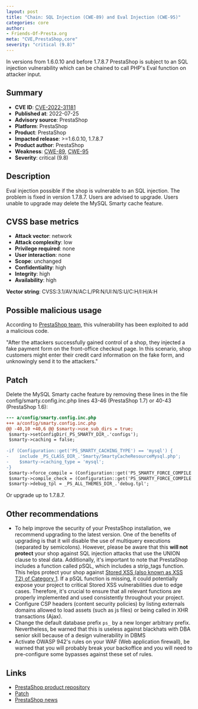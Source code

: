 ```yaml
---
layout: post
title: "Chain: SQL Injection (CWE-89) and Eval Injection (CWE-95)"
categories: core
author:
- Friends-Of-Presta.org
meta: "CVE,PrestaShop,core"
severity: "critical (9.8)"
---
```


In versions from 1.6.0.10 and before 1.7.8.7 PrestaShop is subject to an SQL injection vulnerability which can be chained to call PHP's Eval function on attacker input. 

## Summary

* **CVE ID**: [CVE-2022-31181](https://cve.mitre.org/cgi-bin/cvename.cgi?name=CVE-2022-31181)
* **Published at**: 2022-07-25
* **Advisory source**: PrestaShop
* **Platform**: PrestaShop
* **Product**: PrestaShop
* **Impacted release**: >=1.6.0.10, 1.7.8.7
* **Product author**: PrestaShop
* **Weakness**: [CWE-89](https://cwe.mitre.org/data/definitions/89.html),  [CWE-95](https://cwe.mitre.org/data/definitions/95.html)
* **Severity**: critical (9.8)

## Description

Eval injection possible if the shop is vulnerable to an SQL injection.
The problem is fixed in version 1.7.8.7. Users are advised to upgrade. Users unable to upgrade may delete the MySQL Smarty cache feature.


## CVSS base metrics

* **Attack vector**: network
* **Attack complexity**: low
* **Privilege required**: none
* **User interaction**: none
* **Scope**: unchanged
* **Confidentiality**: high
* **Integrity**: high
* **Availability**: high

**Vector string**: CVSS:3.1/AV:N/AC:L/PR:N/UI:N/S:U/C:H/I:H/A:H

## Possible malicious usage

According to [PrestaShop team](https://build.prestashop-project.org/news/2022/major-security-vulnerability-on-prestashop-websites/), this vulnerability has been exploited to add a malicious code.

"After the attackers successfully gained control of a shop, they injected a fake payment form on the front-office checkout page. In this scenario, shop customers might enter their credit card information on the fake form, and unknowingly send it to the attackers."

## Patch

Delete the MySQL Smarty cache feature by removing these lines in the file config/smarty.config.inc.php lines 43-46 (PrestaShop 1.7) or 40-43 (PrestaShop 1.6):

```diff
--- a/config/smarty.config.inc.php
+++ a/config/smarty.config.inc.php
@@ -40,10 +40,6 @@ $smarty->use_sub_dirs = true;
 $smarty->setConfigDir(_PS_SMARTY_DIR_.'configs');
 $smarty->caching = false;
 
-if (Configuration::get('PS_SMARTY_CACHING_TYPE') == 'mysql') {
-    include _PS_CLASS_DIR_.'Smarty/SmartyCacheResourceMysql.php';
-    $smarty->caching_type = 'mysql';
-}
 $smarty->force_compile = (Configuration::get('PS_SMARTY_FORCE_COMPILE') == _PS_SMARTY_FORCE_COMPILE_) ? true : false;
 $smarty->compile_check = (Configuration::get('PS_SMARTY_FORCE_COMPILE') >= _PS_SMARTY_CHECK_COMPILE_) ? true : false;
 $smarty->debug_tpl = _PS_ALL_THEMES_DIR_.'debug.tpl';

```

Or upgrade up to 1.7.8.7.

## Other recommendations

* To help improve the security of your PrestaShop installation, we recommend upgrading to the latest version. One of the benefits of upgrading is that it will disable the use of multiquery executions (separated by semicolons). However, please be aware that this **will not protect** your shop against SQL injection attacks that use the UNION clause to steal data. Additionally, it's important to note that PrestaShop includes a function called pSQL, which includes a strip_tags function. This helps protect your shop against [Stored XSS (also known as XSS T2) of Category 1](https://security.friendsofpresta.org/modules/2023/02/07/stored-xss.html). If a pSQL function is missing, it could potentially expose your project to critical Stored XSS vulnerabilities due to edge cases. Therefore, it's crucial to ensure that all relevant functions are properly implemented and used consistently throughout your project.
* Configure CSP headers (content security policies) by listing  externals domains allowed to load assets (such as js files) or being called in XHR transactions (Ajax).
* Change the default database prefix `ps_` by a new longer arbitrary prefix. Nevertheless, be warned that this is useless against blackhats with DBA senior skill because of a design vulnerability in DBMS
* Activate OWASP 942's rules on your WAF (Web application firewall), be warned that you will probably break your backoffice and you will need to pre-configure some bypasses against these set of rules.

## Links

* [PrestaShop product repository](https://github.com/PrestaShop/PrestaShop/security/advisories/GHSA-hrgx-p36p-89q4)
* [Patch](https://github.com/PrestaShop/PrestaShop/commit/b6d96e7c2a4e35a44e96ffbcdfd34439b56af804)
* [PrestaShop news](https://build.prestashop-project.org/news/2022/major-security-vulnerability-on-prestashop-websites/)

